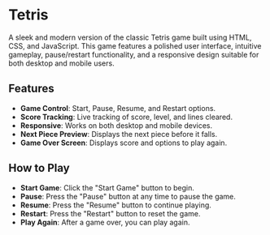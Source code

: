 # Tetris

A sleek and modern version of the classic Tetris game built using HTML, CSS, and JavaScript. This game features a polished user interface, intuitive gameplay, pause/restart functionality, and a responsive design suitable for both desktop and mobile users.

## Features

- **Game Control**: Start, Pause, Resume, and Restart options.
- **Score Tracking**: Live tracking of score, level, and lines cleared.
- **Responsive**: Works on both desktop and mobile devices.
- **Next Piece Preview**: Displays the next piece before it falls.
- **Game Over Screen**: Displays score and options to play again.

## How to Play

- **Start Game**: Click the "Start Game" button to begin.
- **Pause**: Press the "Pause" button at any time to pause the game.
- **Resume**: Press the "Resume" button to continue playing.
- **Restart**: Press the "Restart" button to reset the game.
- **Play Again**: After a game over, you can play again.
